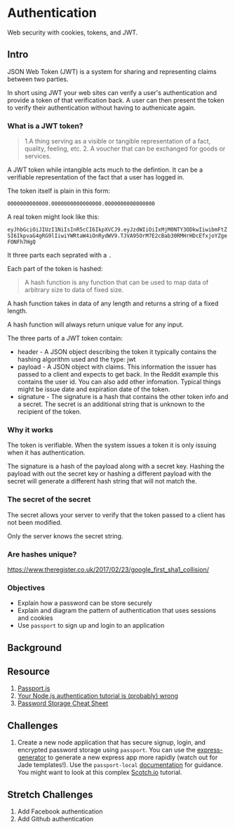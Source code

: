 # Authentication

Web security with cookies, tokens, and JWT.

## Intro 

JSON Web Token (JWT) is a system for sharing and representing claims between 
two parties. 

In short using JWT your web sites can verify a user's authentication and 
provide a token of that verification back. A user can then present the 
token to verify their authentication without having to authenicate again. 

### What is a JWT token? 

> 1.A thing serving as a visible or tangible representation of a fact, 
> quality, feeling, etc. 
> 2. A voucher that can be exchanged for goods or services. 

A JWT token while intangible acts much to the defintion. It can be a 
verifiable representation of the fact that a user has logged in. 

The token itself is plain in this form: 

`0000000000000.0000000000000000.0000000000000000`

A real token might look like this: 

`eyJhbGciOiJIUzI1NiIsInR5cCI6IkpXVCJ9.eyJzdWIiOiIxMjM0NTY3ODkwIiwibmFtZSI6IkpvaG4gRG9lIiwiYWRtaW4iOnRydWV9.TJVA95OrM7E2cBab30RMHrHDcEfxjoYZgeFONFh7HgQ`

It three parts each seprated with a `.`

Each part of the token is hashed: 

> A hash function is any function that can be used to map data of arbitrary size to data of fixed size.

A hash function takes in data of any length and returns a string of a fixed length. 

A hash function will always return unique value for any input. 

The three parts of a JWT token contain:

- header - A JSON object describing the token it typically contains the hashing 
algorithm used and the type: jwt
- payload - A JSON object with claims. This information the issuer has passed to 
a client and expects to get back. In the Reddit example this contains the user
id. You can also add other infomation. Typical things might be issue date and 
expiration date of the token. 
- signature - The signature is a hash that contains the other token info and 
a secret. The secret is an additional string that is unknown to the recipient 
of the token. 

### Why it works

The token is verifiable. When the system issues a token it is only issuing 
when it has authentication. 

The signature is a hash of the payload along with a secret key. Hashing the 
payload with out the secret key or hashing a different payload with the 
secret will generate a different hash string that will not match the. 

### The secret of the secret

The secret allows your server to verify that the token passed to a client 
has not been modified. 

Only the server knows the secret string. 

### Are hashes unique? 

https://www.theregister.co.uk/2017/02/23/google_first_sha1_collision/

### Objectives

* Explain how a password can be store securely
* Explain and diagram the pattern of authentication that uses sessions and cookies
* Use `passport` to sign up and login to an application

## Background



## Resource

1. [Passport.js](http://passportjs.org/)
1. [Your Node.js authentication tutorial is (probably) wrong](https://hackernoon.com/your-node-js-authentication-tutorial-is-wrong-f1a3bf831a46)
1. [Password Storage Cheat Sheet](https://www.owasp.org/index.php/Password_Storage_Cheat_Sheet)

## Challenges

1. Create a new node application that has secure signup, login, and encrypted password storage using `passport`. You can use the [express-generator](https://expressjs.com/en/starter/generator.html) to generate a new express app more rapidly (watch out for Jade templates!). Use the `passport-local` [documentation](https://github.com/jaredhanson/passport-local) for guidance. You might want to look at this complex [Scotch.io](https://scotch.io/tutorials/easy-node-authentication-setup-and-local) tutorial.

## Stretch Challenges

1. Add Facebook authentication
1. Add Github authentication

